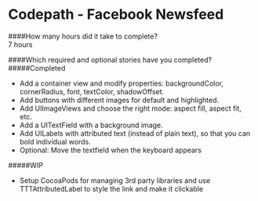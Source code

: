 Codepath - Facebook Newsfeed
=================

####How many hours did it take to complete?  
7 hours

####Which required and optional stories have you completed?  
#####Completed
- Add a container view and modify properties: backgroundColor, cornerRadius, font, textColor, shadowOffset.
- Add buttons with different images for default and highlighted.
- Add UIImageViews and choose the right mode: aspect fill, aspect fit, etc.
- Add a UITextField with a background image.
- Add UILabels with attributed text (instead of plain text), so that you can bold individual words.
- Optional: Move the textfield when the keyboard appears

#####WIP
- Setup CocoaPods for managing 3rd party libraries and use TTTAttributedLabel to style the link and make it clickable
